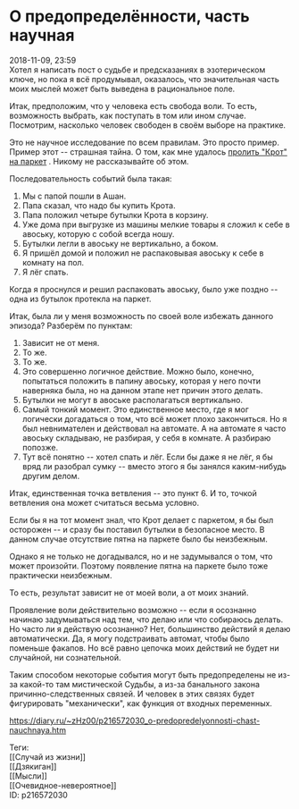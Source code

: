 О предопределённости, часть научная
====================================

   
 2018-11-09, 23:59   
  Хотел я написать пост о судьбе и предсказаниях в эзотерическом ключе, но пока я всё продумывал, оказалось, что значительная часть моих мыслей может быть выведена в рациональное поле.   
   
 Итак, предположим, что у человека есть свобода воли. То есть, возможность выбрать, как поступать в том или ином случае. Посмотрим, насколько человек свободен в своём выборе на практике.   
   
 Это не научное исследование по всем правилам. Это просто пример. Пример этот -- страшная тайна. О том, как мне удалось  [пролить "Крот" на паркет](Слово%20не%20воробей)  . Никому не рассказывайте об этом.   
   
 Последовательность событий была такая:   
   
 1. Мы с папой пошли в Ашан.   
 2. Папа сказал, что надо бы купить Крота.   
 3. Папа положил четыре бутылки Крота в корзину.   
 4. Уже дома при выгрузке из машины мелкие товары я сложил к себе в авоську, которую с собой всегда ношу.   
 5. Бутылки легли в авоську не вертикально, а боком.   
 6. Я пришёл домой и положил не распаковывая авоську к себе в комнату на пол.   
 7. Я лёг спать.   
   
 Когда я проснулся и решил распаковать авоську, было уже поздно -- одна из бутылок протекла на паркет.   
   
 Итак, была ли у меня возможность по своей воле избежать данного эпизода? Разберём по пунктам:   
   
 1. Зависит не от меня.   
 2. То же.   
 3. То же.   
 4. Это совершенно логичное действие. Можно было, конечно, попытаться положить в папину авоську, которая у него почти наверняка была, но на данном этапе нет причин этого делать.   
 5. Бутылки не могут в авоське располагаться вертикально.   
 6. Самый тонкий момент. Это единственное место, где я мог логически догадаться о том, что всё может плохо закончиться. Но я был невнимателен и действовал на автомате. А на автомате я часто авоську складываю, не разбирая, у себя в комнате. А разбираю попозже.   
 7. Тут всё понятно -- хотел спать и лёг. Если бы даже я не лёг, я бы вряд ли разобрал сумку -- вместо этого я бы занялся каким-нибудь другим делом.   
   
 Итак, единственная точка ветвления -- это пункт 6. И то, точкой ветвления она может считаться весьма условно.   
   
 Если бы я на тот момент знал, что Крот делает с паркетом, я бы был осторожен -- и сразу бы поставил бутылки в безопасное место. В данном случае отсутствие пятна на паркете было бы неизбежным.   
   
 Однако я не только не догадывался, но и не задумывался о том, что может произойти. Поэтому появление пятна на паркете было тоже практически неизбежным.   
   
 То есть, результат зависит не от моей воли, а от моих знаний.   
   
 Проявление воли действительно возможно -- если я осознанно начинаю задумываться над тем, что делаю или что собираюсь делать. Но часто ли я действую осознанно? Нет, большинство действий я делаю автоматически. Да, я могу подстраивать автомат, чтобы было поменьше факапов. Но всё равно цепочка моих действий не будет ни случайной, ни сознательной.   
   
 Таким способом некоторые события могут быть предопределены не из-за какой-то там мистической Судьбы, а из-за банального закона причинно-следственных связей. И человек в этих связях будет фигурировать "механически", как функция от входных переменных.   
    
 <https://diary.ru/~zHz00/p216572030_o-predopredelyonnosti-chast-nauchnaya.htm>   
   
 Теги:   
 [[Случай из жизни]]   
 [[Дзякиган]]   
 [[Мысли]]   
 [[Очевидное-невероятное]]   
 ID: p216572030